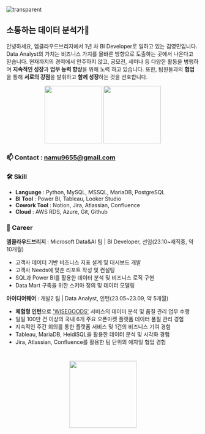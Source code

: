 ![transparent](https://capsule-render.vercel.app/api?type=transparent&fontColor=2774AE&text=YoungMinDA's%20GitHub%20&height=150&fontSize=60&desc=Welcome!&descAlignY=75&descAlign=60)   

## 소통하는 데이터 분석가👋
안녕하세요, 엠클라우드브리지에서 1년 차 BI Developer로 일하고 있는 김영민입니다.
Data Analyst의 가치는 비즈니스 가치를 올바른 방향으로 도출하는 곳에서 나온다고 믿습니다.
현재까지의 경력에서 안주하지 않고, 공모전, 세미나 등 다양한 활동을 병행하며 **지속적인 성장**과 **업무 능력 향상**을 위해 노력
하고 있습니다. 또한, 팀원들과의 **협업**을 통해 **서로의 강점**을 발휘하고 **함께 성장**하는 것을 선호합니다.

<p align='center'>
   <a href="https://github-readme-stats.vercel.app/api?username=YoungMinDA&show_icons=true&count_private=true"><img
           height=150
           src="https://github-readme-stats.vercel.app/api?username=YoungMinDA&show_icons=true&count_private=true"/></a>
   <a href="https://github.com/YoungMinDA/github-readme-stats"><img height=150
                                                                  src="https://github-readme-stats.vercel.app/api/top-langs/?username=YoungMinDA&layout=compact"/></a>
</p>

### 📫 Contact : <a href='mailto:namu9655@gmail.com'>namu9655@gmail.com</a>
### 🛠 Skill
*   **Language** : Python, MySQL, MSSQL, MariaDB, PostgreSQL
*   **BI Tool** : Power BI, Tableau, Looker Studio
*   **Cowork Tool** : Notion, Jira, Atlassian, Confluence
*   **Cloud** : AWS RDS, Azure, Git, Github

### 📔 Career
**엠클라우드브리지** : Microsoft Data&AI 팀 | BI Developer, 선임(23.10~재직중, 약 10개월)
   *   고객사 데이터 기반 비즈니스 지표 설계 및 대시보드 개발
   *   고객사 Needs에 맞춘 리포트 작성 및 컨설팅
   *   SQL과 Power BI를 활용한 데이터 분석 및 비즈니스 로직 구현
   *   Data Mart 구축을 위한 스키마 정의 및 데이터 모델링
     
**아이디어웨어** : 개발2 팀 | Data Analyst, 인턴(23.05~23.09, 약 5개월) 
   *   **체험형 인턴**으로 ['WISEGOODS'](https://www.wiseapp.co.kr/) 서비스의 데이터 분석 및 품질 관리 업무 수행
   *   일일 100만 건 이상의 국내 6개 주요 오픈마켓 플랫폼 데이터 품질 관리 경험
   *   지속적인 주간 회의를 통한 플랫폼 서비스 및 1건의 비즈니스 기여 경험
   *   Tableau, MariaDB, HeidiSQL을 활용한 데이터 분석 및 시각화 경험
   *   Jira, Atlassian, Confluence를 활용한 팀 단위의 애자일 협업 경험


<div align="center" style="margin: 40px 0">
   <a href="https://github.com/YoungMinDA/github-profile-views-counter">
       <img width="175px" src="https://komarev.com/ghpvc/?username=YoungMinDA&color=DE002D">
   </a>
</div>
